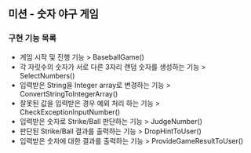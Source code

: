 ## 미션 - 숫자 야구 게임
### 구현 기능 목록

- 게임 시작 및 진행 기능 > BaseballGame()
- 각 자릿수의 숫자가 서로 다른 3자리 랜덤 숫자를 생성하는 기능 > SelectNumbers()
- 입력받은 String을 Integer array로 변경하는 기능 > ConvertStringToIntegerArray()
- 잘못된 값을 입력받은 경우 예외 처리 하는 기능 > CheckExceptionInputNumber()
- 입력받은 숫자로 Strike/Ball 판단하는 기능 > JudgeNumber()
- 판단된 Strike/Ball 결과를 출력하는 기능 > DropHintToUser()
- 입력받은 숫자에 대한 결과를 출력하는 기능 > ProvideGameResultToUser()
